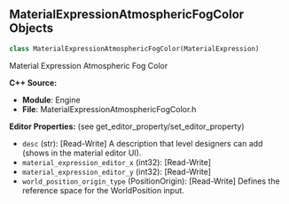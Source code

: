 ## MaterialExpressionAtmosphericFogColor Objects

```python
class MaterialExpressionAtmosphericFogColor(MaterialExpression)
```

Material Expression Atmospheric Fog Color

**C++ Source:**

- **Module**: Engine
- **File**: MaterialExpressionAtmosphericFogColor.h

**Editor Properties:** (see get_editor_property/set_editor_property)

- ``desc`` (str):  [Read-Write] A description that level designers can add (shows in the material editor UI).
- ``material_expression_editor_x`` (int32):  [Read-Write]
- ``material_expression_editor_y`` (int32):  [Read-Write]
- ``world_position_origin_type`` (PositionOrigin):  [Read-Write] Defines the reference space for the WorldPosition input.

<a id="unreal.MaterialExpressionAtmosphericLightColor"></a>